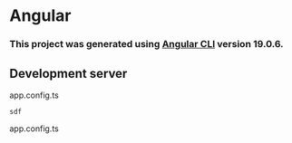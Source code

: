# Angular

### This project was generated using [Angular CLI](https://github.com/angular/angular-cli) version 19.0.6.

## Development server

[//]:# (terminal)
app.config.ts
```
sdf
```
app.config.ts
```

```
[//]:#